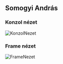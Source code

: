 ## Somogyi András
### Konzol nézet

![KonzolNezet](https://github.com/somogyiandrasistvan/Kiralynok/assets/115690305/c2249b7c-ce5e-4078-97fe-e32971ee4fe4)

### Frame nézet

![FrameNezet](https://github.com/somogyiandrasistvan/Kiralynok/assets/115690305/e2152d73-78f1-4a19-be44-144f1348afb5)
